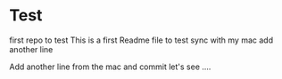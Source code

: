 # Test
first repo to test
This is a first Readme file to test sync with my mac
add another line

Add another line from the mac and commit
let's see ....
